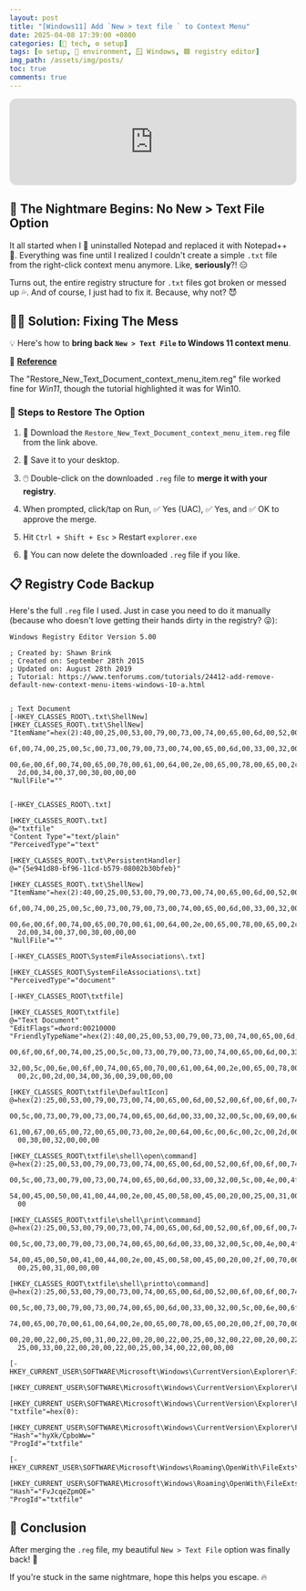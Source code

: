 ```yaml
---
layout: post
title: "[Windows11] Add `New > text file ` to Context Menu"
date: 2025-04-08 17:39:00 +0800
categories: [🤖 tech, ⚙️ setup]
tags: [⚙️ setup, 🌌 environment, 🪟 Windows, 🟩 registry editor]
img_path: /assets/img/posts/ 
toc: true 
comments: true 
---
```


<iframe style="border-radius:12px" src="https://open.spotify.com/embed/track/72riifJHqCjI47UJkUllUZ?utm_source=generator" width="100%" height="152" frameBorder="0" allowfullscreen="" allow="autoplay; clipboard-write; encrypted-media; fullscreen; picture-in-picture" loading="lazy"></iframe>

## 😤 The Nightmare Begins: No New > Text File Option

It all started when I 🔪 uninstalled Notepad and replaced it with Notepad++ 💪. Everything was fine until I realized I couldn't create a simple `.txt` file from the right-click context menu anymore. Like, **seriously**?! 😑

Turns out, the entire registry structure for `.txt` files got broken or messed up 💦. And of course, I just had to fix it. Because, why not? 😈

## 😮‍💨 Solution: Fixing The Mess

💡 Here's how to **bring back `New > Text File` to Windows 11 context menu**.

🔗 [**Reference**](https://www.tenforums.com/tutorials/24412-add-remove-default-new-context-menu-items-windows-10-a.html)

The "Restore_New_Text_Document_context_menu_item.reg" file worked fine for *Win11*, though the tutorial highlighted it was for Win10.

### 📖 Steps to Restore The Option

1. 💾 Download the `Restore_New_Text_Document_context_menu_item.reg` file from the link above.

2. 📂 Save it to your desktop.

3. 🖱️ Double-click on the downloaded `.reg` file to **merge it with your registry**.

4. When prompted, click/tap on Run, ✅ Yes (UAC), ✅ Yes, and ✅ OK to approve the merge.

5. Hit `Ctrl + Shift + Esc` > Restart `explorer.exe`

6. 🚮 You can now delete the downloaded `.reg` file if you like.

## 📋 Registry Code Backup

Here's the full `.reg` file I used. Just in case you need to do it manually (because who doesn't love getting their hands dirty in the registry? 😜):

```reg
Windows Registry Editor Version 5.00

; Created by: Shawn Brink
; Created on: September 28th 2015
; Updated on: August 28th 2019
; Tutorial: https://www.tenforums.com/tutorials/24412-add-remove-default-new-context-menu-items-windows-10-a.html


; Text Document
[-HKEY_CLASSES_ROOT\.txt\ShellNew]
[HKEY_CLASSES_ROOT\.txt\ShellNew]
"ItemName"=hex(2):40,00,25,00,53,00,79,00,73,00,74,00,65,00,6d,00,52,00,6f,00,\
  6f,00,74,00,25,00,5c,00,73,00,79,00,73,00,74,00,65,00,6d,00,33,00,32,00,5c,\
  00,6e,00,6f,00,74,00,65,00,70,00,61,00,64,00,2e,00,65,00,78,00,65,00,2c,00,\
  2d,00,34,00,37,00,30,00,00,00
"NullFile"=""


[-HKEY_CLASSES_ROOT\.txt]

[HKEY_CLASSES_ROOT\.txt]
@="txtfile"
"Content Type"="text/plain"
"PerceivedType"="text"

[HKEY_CLASSES_ROOT\.txt\PersistentHandler]
@="{5e941d80-bf96-11cd-b579-08002b30bfeb}"

[HKEY_CLASSES_ROOT\.txt\ShellNew]
"ItemName"=hex(2):40,00,25,00,53,00,79,00,73,00,74,00,65,00,6d,00,52,00,6f,00,\
  6f,00,74,00,25,00,5c,00,73,00,79,00,73,00,74,00,65,00,6d,00,33,00,32,00,5c,\
  00,6e,00,6f,00,74,00,65,00,70,00,61,00,64,00,2e,00,65,00,78,00,65,00,2c,00,\
  2d,00,34,00,37,00,30,00,00,00
"NullFile"=""

[-HKEY_CLASSES_ROOT\SystemFileAssociations\.txt]

[HKEY_CLASSES_ROOT\SystemFileAssociations\.txt]
"PerceivedType"="document"

[-HKEY_CLASSES_ROOT\txtfile]

[HKEY_CLASSES_ROOT\txtfile]
@="Text Document"
"EditFlags"=dword:00210000
"FriendlyTypeName"=hex(2):40,00,25,00,53,00,79,00,73,00,74,00,65,00,6d,00,52,\
  00,6f,00,6f,00,74,00,25,00,5c,00,73,00,79,00,73,00,74,00,65,00,6d,00,33,00,\
  32,00,5c,00,6e,00,6f,00,74,00,65,00,70,00,61,00,64,00,2e,00,65,00,78,00,65,\
  00,2c,00,2d,00,34,00,36,00,39,00,00,00

[HKEY_CLASSES_ROOT\txtfile\DefaultIcon]
@=hex(2):25,00,53,00,79,00,73,00,74,00,65,00,6d,00,52,00,6f,00,6f,00,74,00,25,\
  00,5c,00,73,00,79,00,73,00,74,00,65,00,6d,00,33,00,32,00,5c,00,69,00,6d,00,\
  61,00,67,00,65,00,72,00,65,00,73,00,2e,00,64,00,6c,00,6c,00,2c,00,2d,00,31,\
  00,30,00,32,00,00,00

[HKEY_CLASSES_ROOT\txtfile\shell\open\command]
@=hex(2):25,00,53,00,79,00,73,00,74,00,65,00,6d,00,52,00,6f,00,6f,00,74,00,25,\
  00,5c,00,73,00,79,00,73,00,74,00,65,00,6d,00,33,00,32,00,5c,00,4e,00,4f,00,\
  54,00,45,00,50,00,41,00,44,00,2e,00,45,00,58,00,45,00,20,00,25,00,31,00,00,\
  00

[HKEY_CLASSES_ROOT\txtfile\shell\print\command]
@=hex(2):25,00,53,00,79,00,73,00,74,00,65,00,6d,00,52,00,6f,00,6f,00,74,00,25,\
  00,5c,00,73,00,79,00,73,00,74,00,65,00,6d,00,33,00,32,00,5c,00,4e,00,4f,00,\
  54,00,45,00,50,00,41,00,44,00,2e,00,45,00,58,00,45,00,20,00,2f,00,70,00,20,\
  00,25,00,31,00,00,00

[HKEY_CLASSES_ROOT\txtfile\shell\printto\command]
@=hex(2):25,00,53,00,79,00,73,00,74,00,65,00,6d,00,52,00,6f,00,6f,00,74,00,25,\
  00,5c,00,73,00,79,00,73,00,74,00,65,00,6d,00,33,00,32,00,5c,00,6e,00,6f,00,\
  74,00,65,00,70,00,61,00,64,00,2e,00,65,00,78,00,65,00,20,00,2f,00,70,00,74,\
  00,20,00,22,00,25,00,31,00,22,00,20,00,22,00,25,00,32,00,22,00,20,00,22,00,\
  25,00,33,00,22,00,20,00,22,00,25,00,34,00,22,00,00,00

[-HKEY_CURRENT_USER\SOFTWARE\Microsoft\Windows\CurrentVersion\Explorer\FileExts\.txt]

[HKEY_CURRENT_USER\SOFTWARE\Microsoft\Windows\CurrentVersion\Explorer\FileExts\.txt\OpenWithList]

[HKEY_CURRENT_USER\SOFTWARE\Microsoft\Windows\CurrentVersion\Explorer\FileExts\.txt\OpenWithProgids]
"txtfile"=hex(0):

[HKEY_CURRENT_USER\SOFTWARE\Microsoft\Windows\CurrentVersion\Explorer\FileExts\.txt\UserChoice]
"Hash"="hyXk/CpboWw="
"ProgId"="txtfile"

[-HKEY_CURRENT_USER\SOFTWARE\Microsoft\Windows\Roaming\OpenWith\FileExts\.txt]

[HKEY_CURRENT_USER\SOFTWARE\Microsoft\Windows\Roaming\OpenWith\FileExts\.txt\UserChoice]
"Hash"="FvJcqeZpmOE="
"ProgId"="txtfile"
```

## 🎉 Conclusion

After merging the `.reg` file, my beautiful `New > Text File` option was finally back! 🙌

If you're stuck in the same nightmare, hope this helps you escape. 🔥